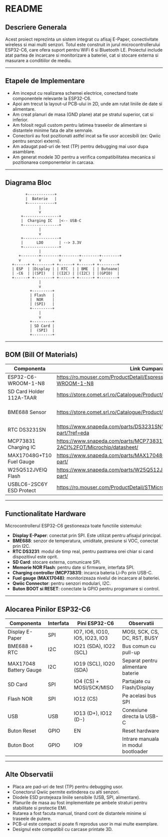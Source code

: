 
# README 

## Descriere Generala

Acest proiect reprezinta un sistem integrat cu afisaj E-Paper, conectivitate wireless si mai multi senzori. Totul este construit in jurul microcontrollerului ESP32-C6, care ofera suport pentru WiFi 6 si Bluetooth LE.
Proiectul include atat partea de incarcare si monitorizare a bateriei, cat si stocare externa si masurare a conditiilor de mediu.

---

## Etapele de Implementare

- Am inceput cu realizarea schemei electrice, conectand toate componentele relevante la ESP32-C6.
- Apoi am trecut la layout-ul PCB-ului in 2D, unde am rutat liniile de date si alimentare.
- Am creat planuri de masa (GND plane) atat pe stratul superior, cat si inferior.
- Am folosit reguli custom pentru latimea traseelor de alimentare si distantele minime fata de alte semnale.
- Conectorii au fost pozitionati astfel incat sa fie usor accesibili (ex: Qwiic pentru senzori externi).
- Am adaugat pad-uri de test (TP) pentru debugging mai usor dupa asamblare.
- Am generat modele 3D pentru a verifica compatibilitatea mecanica si pozitionarea componentelor in carcasa.
---

## Diagrama Bloc

```text
         +------------+
         |  Baterie   |
         +------------+
               |
               v
       +----------------+
       |  Charging IC   |<-- USB-C
       +----------------+
               |
               v
       +----------------+
       |      LDO       | --> 3.3V
       +----------------+
               |
      +--------+--------+--------+--------+--------+
      v        v        v        v        v
   +------+ +--------+ +------+ +------+ +--------+
   | ESP  | |Display | | RTC  | | BME  | | Butoane|
   | -C6  | |(SPI)   | |(I2C) | |(I2C) | |(GPIO)  |
   +------+ +--------+ +------+ +------+ +--------+
               |
               v
           +---------+
           | Flash   |
           |  NOR    |
           | (SPI)   |
           +---------+
               |
               v
           +---------+
           | SD Card |
           |  (SPI)  |
           +---------+
```

---

## BOM (Bill Of Materials)

| Componenta                 | Link Cumparare                                                                                      | Datasheet                                                                                      |
|---------------------------|-----------------------------------------------------------------------------------------------------|------------------------------------------------------------------------------------------------|
| ESP32-C6-WROOM-1-N8       | https://ro.mouser.com/ProductDetail/Espressif-Systems/ESP32-C6-WROOM-1-N8                          | https://www.espressif.com/sites/default/files/documentation/esp32-c6_datasheet_en.pdf         |
| SD Card Holder 112A-TAAR  | https://store.comet.srl.ro/Catalogue/Product/43497                                                 | https://www.snapeda.com/parts/112A-TAAR-R03/Attend/datasheet/                                 |
| BME688 Sensor             | https://store.comet.srl.ro/Catalogue/Product/50164                                                 | https://www.bosch-sensortec.com/media/boschsensortec/downloads/datasheets/bst-bme680-ds001.pdf|
| RTC DS3231SN              | https://www.snapeda.com/parts/DS3231SN%23/Analog+Devices/view-part/?ref=eda                        | https://www.maximintegrated.com/en/products/digital/real-time-clocks/DS3231.html              |
| MCP73831 Charging IC      | https://www.snapeda.com/parts/MCP73831T-2ACI%2FOT/Microchip/datasheet/                             | https://ww1.microchip.com/downloads/en/DeviceDoc/20001984g.pdf                                |
| MAX17048G+T10 Fuel Gauge  | https://www.snapeda.com/parts/MAX17048G+T10/Analog+Devices/view-part/                              | https://www.analog.com/media/en/technical-documentation/data-sheets/MAX17048-MAX17049.pdf     |
| W25Q512JVEIQ Flash        | https://www.snapeda.com/parts/W25Q512JVEIQ/Winbond+Electronics/view-part/                          | https://www.winbond.com/resource-files/W25Q512JV%20SPI%20RevB%2006252019%20KMS.pdf            |
| USBLC6-2SC6Y ESD Protect  | https://ro.mouser.com/ProductDetail/STMicroelectronics/USBLC6-2SC6Y                                | https://www.st.com/resource/en/datasheet/usblc6-2sc6y.pdf                                     |

---

## Functionalitate Hardware

Microcontrollerul ESP32-C6 gestioneaza toate functiile sistemului:

- **Display E-Paper**: conectat prin SPI. Este utilizat pentru afisajul principal.
- **BME688**: senzor de temperatura, umiditate, presiune si VOC, conectat prin I2C.
- **RTC DS3231**: modul de timp real, pentru pastrarea orei chiar si cand dispozitivul este oprit.
- **SD Card**: stocare externa, comunicare SPI.
- **Memorie NOR Flash**: pentru date si firmware, interfata SPI.
- **Charging controller (MCP73831)**: incarca bateria Li-Po prin USB-C.
- **Fuel gauge (MAX17048)**: monitorizeaza nivelul de incarcare al bateriei.
- **Qwiic Connector**: pentru senzori modulari, I2C.
- **Buton BOOT si RESET**: conectate la GPIO pentru programare si control.

---

## Alocarea Pinilor ESP32-C6

| Componenta                | Interfata | Pini ESP32-C6        | Observatii                          |
|--------------------------|-----------|----------------------|--------------------------------------|
| Display E-Paper          | SPI       | IO7, IO6, IO10, IO5, IO23, IO3 | MOSI, SCK, CS, DC, RST, BUSY       |
| BME688 + RTC             | I2C       | IO21 (SDA), IO22 (SCL) | Bus comun cu pull-up                |
| MAX17048 Battery Gauge   | I2C       | IO19 (SCL), IO20 (SDA)| Separat pentru alimentare baterie   |
| SD Card                  | SPI       | IO4 (CS) + MOSI/SCK/MISO| Partajate cu Flash/Display         |
| Flash NOR                | SPI       | IO12 (CS)             | Pe acelasi bus SPI                  |
| USB                      | USB       | IO13 (D+), IO12 (D-)  | Conexiune directa la USB-C          |
| Buton Reset              | GPIO      | EN                    | Reset hardware                      |
| Buton Boot               | GPIO      | IO9                   | Intrare manuala in modul bootloader |

---

## Alte Observatii

- Placa are pad-uri de test (TP) pentru debugging usor.
- Conectorul Qwiic permite extinderea cu alti senzori.
- Diodele ESD protejeaza liniile sensibile (USB, SPI, alimentare).
- Planurile de masa au fost implementate pe ambele straturi pentru stabilitate si protectie EMI.
- Rutarea a fost facuta manual, tinand cont de distantele minime si traseele de putere.
- PCB-ul este compact si poate fi reprodus usor in mai multe exemplare.
- Designul este compatibil cu carcase printate 3D.

